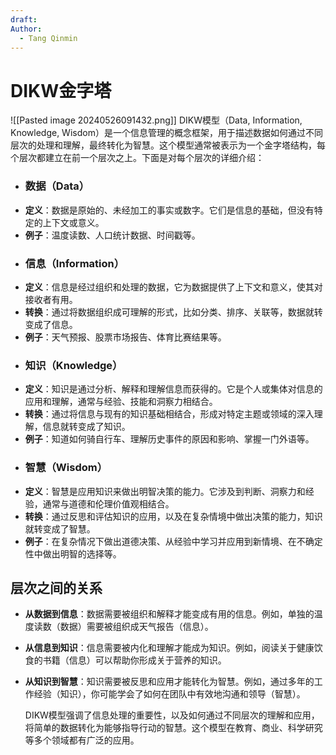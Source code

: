 ```yaml
---
draft: 
Author:
  - Tang Qinmin
---
```


# DIKW金字塔
  
  ![[Pasted image 20240526091432.png]]
  DIKW模型（Data, Information, Knowledge, Wisdom）是一个信息管理的概念框架，用于描述数据如何通过不同层次的处理和理解，最终转化为智慧。这个模型通常被表示为一个金字塔结构，每个层次都建立在前一个层次之上。下面是对每个层次的详细介绍：
- ### 数据（Data）
- **定义**：数据是原始的、未经加工的事实或数字。它们是信息的基础，但没有特定的上下文或意义。
- **例子**：温度读数、人口统计数据、时间戳等。
- ### 信息（Information）
- **定义**：信息是经过组织和处理的数据，它为数据提供了上下文和意义，使其对接收者有用。
- **转换**：通过将数据组织成可理解的形式，比如分类、排序、关联等，数据就转变成了信息。
- **例子**：天气预报、股票市场报告、体育比赛结果等。
- ### 知识（Knowledge）
- **定义**：知识是通过分析、解释和理解信息而获得的。它是个人或集体对信息的应用和理解，通常与经验、技能和洞察力相结合。
- **转换**：通过将信息与现有的知识基础相结合，形成对特定主题或领域的深入理解，信息就转变成了知识。
- **例子**：知道如何骑自行车、理解历史事件的原因和影响、掌握一门外语等。
- ### 智慧（Wisdom）
- **定义**：智慧是应用知识来做出明智决策的能力。它涉及到判断、洞察力和经验，通常与道德和伦理价值观相结合。
- **转换**：通过反思和评估知识的应用，以及在复杂情境中做出决策的能力，知识就转变成了智慧。
- **例子**：在复杂情况下做出道德决策、从经验中学习并应用到新情境、在不确定性中做出明智的选择等。
##  层次之间的关系

- **从数据到信息**：数据需要被组织和解释才能变成有用的信息。例如，单独的温度读数（数据）需要被组织成天气报告（信息）。
- **从信息到知识**：信息需要被内化和理解才能成为知识。例如，阅读关于健康饮食的书籍（信息）可以帮助你形成关于营养的知识。
- **从知识到智慧**：知识需要被反思和应用才能转化为智慧。例如，通过多年的工作经验（知识），你可能学会了如何在团队中有效地沟通和领导（智慧）。
  
  DIKW模型强调了信息处理的重要性，以及如何通过不同层次的理解和应用，将简单的数据转化为能够指导行动的智慧。这个模型在教育、商业、科学研究等多个领域都有广泛的应用。

